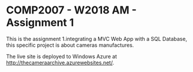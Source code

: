 

<h1>COMP2007 - W2018 AM - Assignment 1</h1>

<p> This is the assignment 1.integrating a MVC Web App with a SQL Database, this specific project is about cameras manufactures.</p>

<p>The live site is deployed to Windows Azure at <a href="http://thecameraarchive.azurewebsites.net/"> http://thecameraarchive.azurewebsites.net/</a>.</p>

